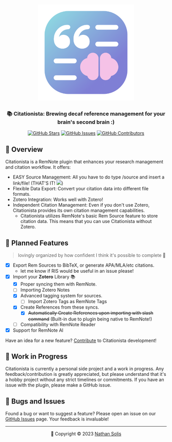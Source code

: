 <h1 align="center">
	<img src="https://raw.githubusercontent.com/coldenate/citationista/main/public/logo.svg" alt="Citationista Logo" height="300px">
</h1>

<h3 align="center">
	📚 Citationista: Brewing decaf reference management for your brain's second brain :)
</h3>

<p align="center">
	<a href="https://github.com/coldenate/citationista/stargazers"><img src="https://img.shields.io/github/stars/coldenate/citationista?colorA=363a4f&colorB=b7bdf8&style=for-the-badge" alt="GitHub Stars"></a>
	<a href="https://github.com/coldenate/citationista/issues"><img src="https://img.shields.io/github/issues/coldenate/citationista?colorA=363a4f&colorB=f5a97f&style=for-the-badge" alt="GitHub Issues"></a>
	<a href="https://github.com/coldenate/citationista/contributors"><img src="https://img.shields.io/github/contributors/coldenate/citationista?colorA=363a4f&colorB=a6da95&style=for-the-badge" alt="GitHub Contributors"></a>
</p>

<!-- <p align="center">
	<img src="https://raw.githubusercontent.com/coldenate/citationista/main/.github/remnote-preview.gif" alt="Citationista in Action">
</p> -->

## 🚀 Overview

Citationista is a RemNote plugin that enhances your research management and citation workflow. It offers:

-   EASY Source Management: All you have to do type /source and insert a link/file! (THAT'S IT! ![](https://cdn.betterttv.net/emote/5fbac4f168e2d56f0f39cac6/1x.gif))
-   Flexible Data Export: Convert your citation data into different file formats.
-   Zotero Integration: Works well with Zotero!
-   Independent Citation Management: Even if you don't use Zotero, Citationista provides its own citation management capabilities.
    -   Citationista utilizes RemNote's basic Rem Source feature to store citation data. This means that you can use Citationista without Zotero.

## 📅 Planned Features

> lovingly organized by how confident I think it's possible to complete 🫡

-   [x] Export Rem Sources to BibTeX, or generate APA/MLA/etc citations.
    -   let me know if RIS would be useful in an issue please!
-   [x] Import your **Zotero** Library 📚
    -   [x] Proper syncing them with RemNote.
    -   [ ] Importing Zotero Notes
    -   [x] Advanced tagging system for sources.
        -   [ ] Import Zotero Tags as RemNote Tags
    -   [x] Create References from these syncs.
        -   [x] ~~Automatically Create References upon importing with slash command~~ (Built-in due to plugin being native to RemNote!)
    -   [ ] Compatibility with RemNote Reader
-   [x] Support for RemNote AI

Have an idea for a new feature? [Contribute](CONTRIBUTING.md) to Citationista development!

## 🚧 Work in Progress

Citationista is currently a personal side project and a work in progress. Any feedback/contribution is greatly appreciated, but please understand that it's a hobby project without any strict timelines or commitments. If you have an issue with the plugin, please make a GitHub issue.

<!-- This is a comment ## 💝 Thanks to Our Contributors


## 📄 Installation



## 📖 Documentation

Explore the full potential of Citationista by diving into our comprehensive [Documentation](https://citationista-docs.example.com). Learn how to make the most of its features and supercharge your RemNote experience!

-->

## 🐛 Bugs and Issues

Found a bug or want to suggest a feature? Please open an issue on our [GitHub Issues](https://github.com/coldenate/citationista/issues) page. Your feedback is invaluable!

---

<p align="center">
	📆 Copyright &copy; 2023 <a href="https://github.com/coldenate" target="_blank">Nathan Solis</a>
</p>
